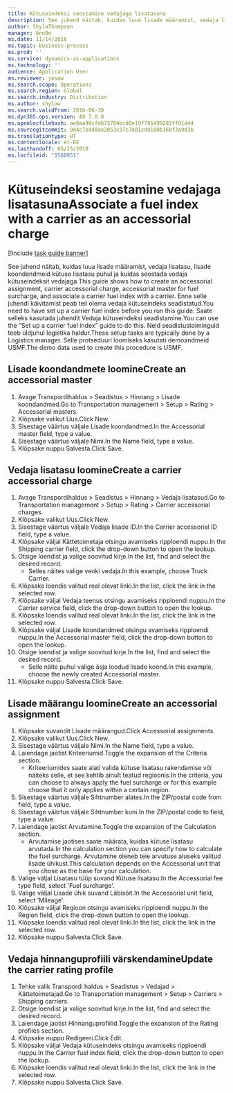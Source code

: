 ```yaml
---
title: Kütuseindeksi seostamine vedajaga lisatasuna
description: See juhend näitab, kuidas luua lisade määramist, vedaja lisatasu, lisade koondandmeid kütuse lisatasu puhul ja kuidas seostada vedaja kütuseindeksit vedajaga.
author: ShylaThompson
manager: AnnBe
ms.date: 11/14/2016
ms.topic: business-process
ms.prod: ''
ms.service: dynamics-ax-applications
ms.technology: ''
audience: Application User
ms.reviewer: josaw
ms.search.scope: Operations
ms.search.region: Global
ms.search.industry: Distribution
ms.author: shylaw
ms.search.validFrom: 2016-06-30
ms.dyn365.ops.version: AX 7.0.0
ms.openlocfilehash: ae0aa90cfd673704bcd8e19f795499283ff01d44
ms.sourcegitcommit: 9d4c7edd0ae2053c37c7d81cdd180b16bf3a9d3b
ms.translationtype: HT
ms.contentlocale: et-EE
ms.lasthandoff: 05/15/2019
ms.locfileid: "1560951"
---
```

# <a name="associate-a-fuel-index-with-a-carrier-as-an-accessorial-charge"></a><span data-ttu-id="32447-103">Kütuseindeksi seostamine vedajaga lisatasuna</span><span class="sxs-lookup"><span data-stu-id="32447-103">Associate a fuel index with a carrier as an accessorial charge</span></span>

[!include [task guide banner](../../includes/task-guide-banner.md)]

<span data-ttu-id="32447-104">See juhend näitab, kuidas luua lisade määramist, vedaja lisatasu, lisade koondandmeid kütuse lisatasu puhul ja kuidas seostada vedaja kütuseindeksit vedajaga.</span><span class="sxs-lookup"><span data-stu-id="32447-104">This guide shows how to create an accessorial assignment, carrier accessorial charge, accessorial master for fuel surcharge, and associate a carrier fuel index with a carrier.</span></span> <span data-ttu-id="32447-105">Enne selle juhendi käivitamist peab teil olema vedaja kütuseindeks seadistatud.</span><span class="sxs-lookup"><span data-stu-id="32447-105">You need to have set up a carrier fuel index before you run this guide.</span></span> <span data-ttu-id="32447-106">Saate selleks kasutada juhendit Vedaja kütuseindeksi seadistamine.</span><span class="sxs-lookup"><span data-stu-id="32447-106">You can use the “Set up a carrier fuel index” guide to do this.</span></span> <span data-ttu-id="32447-107">Neid seadistustoiminguid teeb üldjuhul logistika haldur.</span><span class="sxs-lookup"><span data-stu-id="32447-107">These setup tasks are typically done by a Logistics manager.</span></span> <span data-ttu-id="32447-108">Selle protseduuri loomiseks kasutati demoandmeid USMF.</span><span class="sxs-lookup"><span data-stu-id="32447-108">The demo data used to create this procedure is USMF.</span></span>


## <a name="create-an-accessorial-master"></a><span data-ttu-id="32447-109">Lisade koondandmete loomine</span><span class="sxs-lookup"><span data-stu-id="32447-109">Create an accessorial master</span></span>
1. <span data-ttu-id="32447-110">Avage Transpordihaldus > Seadistus > Hinnang > Lisade koondandmed.</span><span class="sxs-lookup"><span data-stu-id="32447-110">Go to Transportation management > Setup > Rating > Accessorial masters.</span></span>
2. <span data-ttu-id="32447-111">Klõpsake valikut Uus.</span><span class="sxs-lookup"><span data-stu-id="32447-111">Click New.</span></span>
3. <span data-ttu-id="32447-112">Sisestage väärtus väljale Lisade koondandmed.</span><span class="sxs-lookup"><span data-stu-id="32447-112">In the Accessorial master field, type a value.</span></span>
4. <span data-ttu-id="32447-113">Sisestage väärtus väljale Nimi.</span><span class="sxs-lookup"><span data-stu-id="32447-113">In the Name field, type a value.</span></span>
5. <span data-ttu-id="32447-114">Klõpsake nuppu Salvesta.</span><span class="sxs-lookup"><span data-stu-id="32447-114">Click Save.</span></span>

## <a name="create-a-carrier-accessorial-charge"></a><span data-ttu-id="32447-115">Vedaja lisatasu loomine</span><span class="sxs-lookup"><span data-stu-id="32447-115">Create a carrier accessorial charge</span></span>
1. <span data-ttu-id="32447-116">Avage Transpordihaldus > Seadistus > Hinnang > Vedaja lisatasud.</span><span class="sxs-lookup"><span data-stu-id="32447-116">Go to Transportation management > Setup > Rating > Carrier accessorial charges.</span></span>
2. <span data-ttu-id="32447-117">Klõpsake valikut Uus.</span><span class="sxs-lookup"><span data-stu-id="32447-117">Click New.</span></span>
3. <span data-ttu-id="32447-118">Sisestage väärtus väljale Vedaja lisade ID.</span><span class="sxs-lookup"><span data-stu-id="32447-118">In the Carrier accessorial ID field, type a value.</span></span>
4. <span data-ttu-id="32447-119">Klõpsake väljal Kättetoimetaja otsingu avamiseks ripploendi nuppu.</span><span class="sxs-lookup"><span data-stu-id="32447-119">In the Shipping carrier field, click the drop-down button to open the lookup.</span></span>
5. <span data-ttu-id="32447-120">Otsige loendist ja valige soovitud kirje.</span><span class="sxs-lookup"><span data-stu-id="32447-120">In the list, find and select the desired record.</span></span>
    * <span data-ttu-id="32447-121">Selles näites valige veoki vedaja.</span><span class="sxs-lookup"><span data-stu-id="32447-121">In this example, choose Truck Carrier.</span></span>  
6. <span data-ttu-id="32447-122">Klõpsake loendis valitud real olevat linki.</span><span class="sxs-lookup"><span data-stu-id="32447-122">In the list, click the link in the selected row.</span></span>
7. <span data-ttu-id="32447-123">Klõpsake väljal Vedaja teenus otsingu avamiseks ripploendi nuppu.</span><span class="sxs-lookup"><span data-stu-id="32447-123">In the Carrier service field, click the drop-down button to open the lookup.</span></span>
8. <span data-ttu-id="32447-124">Klõpsake loendis valitud real olevat linki.</span><span class="sxs-lookup"><span data-stu-id="32447-124">In the list, click the link in the selected row.</span></span>
9. <span data-ttu-id="32447-125">Klõpsake väljal Lisade koondandmed otsingu avamiseks ripploendi nuppu.</span><span class="sxs-lookup"><span data-stu-id="32447-125">In the Accessorial master field, click the drop-down button to open the lookup.</span></span>
10. <span data-ttu-id="32447-126">Otsige loendist ja valige soovitud kirje.</span><span class="sxs-lookup"><span data-stu-id="32447-126">In the list, find and select the desired record.</span></span>
    * <span data-ttu-id="32447-127">Selle näite puhul valige äsja loodud lisade koond.</span><span class="sxs-lookup"><span data-stu-id="32447-127">In this example, choose the newly created Accessorial master.</span></span>  
11. <span data-ttu-id="32447-128">Klõpsake nuppu Salvesta.</span><span class="sxs-lookup"><span data-stu-id="32447-128">Click Save.</span></span>

## <a name="create-an-accessorial-assignment"></a><span data-ttu-id="32447-129">Lisade määrangu loomine</span><span class="sxs-lookup"><span data-stu-id="32447-129">Create an accessorial assignment</span></span>
1. <span data-ttu-id="32447-130">Klõpsake suvandit Lisade määrangud.</span><span class="sxs-lookup"><span data-stu-id="32447-130">Click Accessorial assignments.</span></span>
2. <span data-ttu-id="32447-131">Klõpsake valikut Uus.</span><span class="sxs-lookup"><span data-stu-id="32447-131">Click New.</span></span>
3. <span data-ttu-id="32447-132">Sisestage väärtus väljale Nimi.</span><span class="sxs-lookup"><span data-stu-id="32447-132">In the Name field, type a value.</span></span>
4. <span data-ttu-id="32447-133">Laiendage jaotist Kriteeriumid.</span><span class="sxs-lookup"><span data-stu-id="32447-133">Toggle the expansion of the Criteria section.</span></span>
    * <span data-ttu-id="32447-134">Kriteeriumides saate alati valida kütuse lisatasu rakendamise või näiteks selle, et see kehtib ainult teatud regioonis.</span><span class="sxs-lookup"><span data-stu-id="32447-134">In the criteria, you can choose to always apply the fuel surcharge or for this example choose that it only applies within a certain region.</span></span>  
5. <span data-ttu-id="32447-135">Sisestage väärtus väljale Sihtnumber alates.</span><span class="sxs-lookup"><span data-stu-id="32447-135">In the ZIP/postal code from field, type a value.</span></span>
6. <span data-ttu-id="32447-136">Sisestage väärtus väljale Sihtnumber kuni.</span><span class="sxs-lookup"><span data-stu-id="32447-136">In the ZIP/postal code to field, type a value.</span></span>
7. <span data-ttu-id="32447-137">Laiendage jaotist Arvutamine.</span><span class="sxs-lookup"><span data-stu-id="32447-137">Toggle the expansion of the Calculation section.</span></span>
    * <span data-ttu-id="32447-138">Arvutamise jaotises saate määrata, kuidas kütuse lisatasu arvutada.</span><span class="sxs-lookup"><span data-stu-id="32447-138">In the calculation section you can specify how to calculate the fuel surcharge.</span></span> <span data-ttu-id="32447-139">Arvutamine oleneb teie arvutuse aluseks valitud lisade ühikust.</span><span class="sxs-lookup"><span data-stu-id="32447-139">This calculation depends on the Accessorial unit that you chose as the base for your calculation.</span></span>  
8. <span data-ttu-id="32447-140">Valige väljal Lisatasu tüüp suvand Kütuse lisatasu.</span><span class="sxs-lookup"><span data-stu-id="32447-140">In the Accessorial fee type field, select 'Fuel surcharge'.</span></span>
9. <span data-ttu-id="32447-141">Valige väljal Lisade ühik suvand Läbisõit.</span><span class="sxs-lookup"><span data-stu-id="32447-141">In the Accessorial unit field, select 'Mileage'.</span></span>
10. <span data-ttu-id="32447-142">Klõpsake väljal Regioon otsingu avamiseks ripploendi nuppu.</span><span class="sxs-lookup"><span data-stu-id="32447-142">In the Region field, click the drop-down button to open the lookup.</span></span>
11. <span data-ttu-id="32447-143">Klõpsake loendis valitud real olevat linki.</span><span class="sxs-lookup"><span data-stu-id="32447-143">In the list, click the link in the selected row.</span></span>
12. <span data-ttu-id="32447-144">Klõpsake nuppu Salvesta.</span><span class="sxs-lookup"><span data-stu-id="32447-144">Click Save.</span></span>

## <a name="update-the-carrier-rating-profile"></a><span data-ttu-id="32447-145">Vedaja hinnanguprofiili värskendamine</span><span class="sxs-lookup"><span data-stu-id="32447-145">Update the carrier rating profile</span></span>
1. <span data-ttu-id="32447-146">Tehke valik Transpordi haldus > Seadistus > Vedajad > Kättetoimetajad.</span><span class="sxs-lookup"><span data-stu-id="32447-146">Go to Transportation management > Setup > Carriers > Shipping carriers.</span></span>
2. <span data-ttu-id="32447-147">Otsige loendist ja valige soovitud kirje.</span><span class="sxs-lookup"><span data-stu-id="32447-147">In the list, find and select the desired record.</span></span>
3. <span data-ttu-id="32447-148">Laiendage jaotist Hinnanguprofiilid.</span><span class="sxs-lookup"><span data-stu-id="32447-148">Toggle the expansion of the Rating profiles section.</span></span>
4. <span data-ttu-id="32447-149">Klõpsake nuppu Redigeeri.</span><span class="sxs-lookup"><span data-stu-id="32447-149">Click Edit.</span></span>
5. <span data-ttu-id="32447-150">Klõpsake väljal Vedaja kütuseindeks otsingu avamiseks ripploendi nuppu.</span><span class="sxs-lookup"><span data-stu-id="32447-150">In the Carrier fuel index field, click the drop-down button to open the lookup.</span></span>
6. <span data-ttu-id="32447-151">Klõpsake loendis valitud real olevat linki.</span><span class="sxs-lookup"><span data-stu-id="32447-151">In the list, click the link in the selected row.</span></span>
7. <span data-ttu-id="32447-152">Klõpsake nuppu Salvesta.</span><span class="sxs-lookup"><span data-stu-id="32447-152">Click Save.</span></span>

